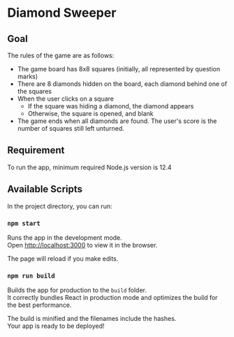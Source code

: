 # Diamond Sweeper

## Goal

The rules of the game are as follows:

* The game board has 8x8 squares (initially, all represented by question marks)
* There are 8 diamonds hidden on the board, each diamond behind one of the squares
* When the user clicks on a square
    * If the square was hiding a diamond, the diamond appears
    * Otherwise, the square is opened, and blank
* The game ends when all diamonds are found. The user's score is the number of squares still left unturned.

## Requirement

To run the app, minimum required Node.js version is 12.4

## Available Scripts

In the project directory, you can run:

### `npm start`

Runs the app in the development mode.<br>
Open [http://localhost:3000](http://localhost:3000) to view it in the browser.

The page will reload if you make edits.<br>

### `npm run build`

Builds the app for production to the `build` folder.<br>
It correctly bundles React in production mode and optimizes the build for the best performance.

The build is minified and the filenames include the hashes.<br>
Your app is ready to be deployed!


